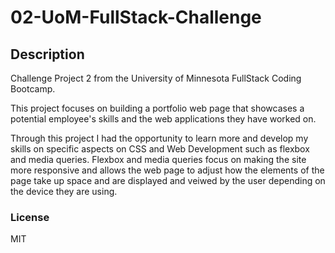 # 02-UoM-FullStack-Challenge

## Description
Challenge Project 2 from the University of Minnesota FullStack Coding Bootcamp.

This project focuses on building a portfolio web page that showcases a potential employee's skills and the web applications they have worked on. 

Through this project I had the opportunity to learn more and develop my skills on specific aspects on CSS and Web Development such as flexbox and media queries. Flexbox and media queries focus on making the site more responsive and allows the web page to adjust how the elements of the page take up space and are displayed and veiwed by the user depending on the device they are using. 

### License
MIT